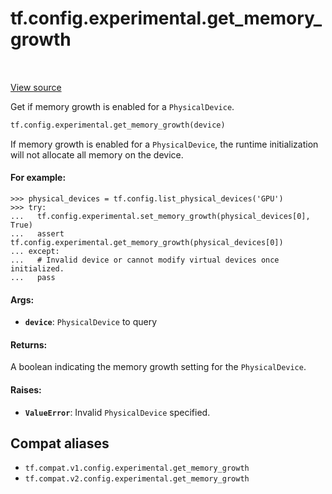 <div itemscope itemtype="http://developers.google.com/ReferenceObject">
<meta itemprop="name" content="tf.config.experimental.get_memory_growth" />
<meta itemprop="path" content="Stable" />
</div>

# tf.config.experimental.get_memory_growth

<!-- Insert buttons and diff -->

<table class="tfo-notebook-buttons tfo-api" align="left">
</table>

<a target="_blank" href="/code/stable/tensorflow/python/framework/config.py">View source</a>



Get if memory growth is enabled for a `PhysicalDevice`.

``` python
tf.config.experimental.get_memory_growth(device)
```



<!-- Placeholder for "Used in" -->

If memory growth is enabled for a `PhysicalDevice`, the runtime initialization
will not allocate all memory on the device.

#### For example:



```
>>> physical_devices = tf.config.list_physical_devices('GPU')
>>> try:
...   tf.config.experimental.set_memory_growth(physical_devices[0], True)
...   assert tf.config.experimental.get_memory_growth(physical_devices[0])
... except:
...   # Invalid device or cannot modify virtual devices once initialized.
...   pass
```

#### Args:


* <b>`device`</b>: `PhysicalDevice` to query


#### Returns:

A boolean indicating the memory growth setting for the `PhysicalDevice`.



#### Raises:


* <b>`ValueError`</b>: Invalid `PhysicalDevice` specified.

## Compat aliases

* `tf.compat.v1.config.experimental.get_memory_growth`
* `tf.compat.v2.config.experimental.get_memory_growth`

